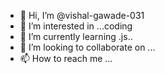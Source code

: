 - 👋 Hi, I’m @vishal-gawade-031
- 👀 I’m interested in ...coding
- 🌱 I’m currently learning .js..
- 💞️ I’m looking to collaborate on ...
- 📫 How to reach me ...

<!---
vishal-gawade-031/vishal-gawade-031 is a ✨ special ✨ repository because its `README.md` (this file) appears on your GitHub profile.
You can click the Preview link to take a look at your changes.
--->
